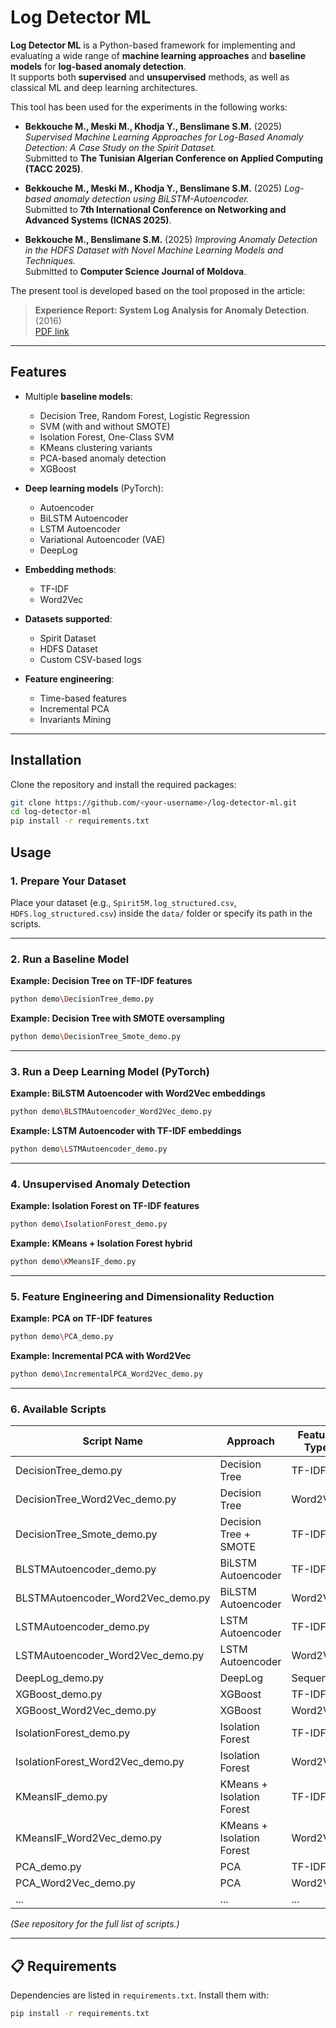 # Log Detector ML

**Log Detector ML** is a Python-based framework for implementing and evaluating a wide range of **machine learning approaches** and **baseline models** for **log-based anomaly detection**.  
It supports both **supervised** and **unsupervised** methods, as well as classical ML and deep learning architectures.

This tool has been used for the experiments in the following works:

- **Bekkouche M., Meski M., Khodja Y., Benslimane S.M.** (2025) *Supervised Machine Learning Approaches for Log-Based Anomaly Detection: A Case Study on the Spirit Dataset.*  
  Submitted to **The Tunisian Algerian Conference on Applied Computing (TACC 2025)**.

- **Bekkouche M., Meski M., Khodja Y., Benslimane S.M.** (2025) *Log-based anomaly detection using BiLSTM-Autoencoder.*  
  Submitted to **7th International Conference on Networking and Advanced Systems (ICNAS 2025)**.

- **Bekkouche M., Benslimane S.M.** (2025) *Improving Anomaly Detection in the HDFS Dataset with Novel Machine Learning Models and Techniques.*  
  Submitted to **Computer Science Journal of Moldova**.

The present tool is developed based on the tool proposed in the article:  
> **Experience Report: System Log Analysis for Anomaly Detection**.(2016)  
> [PDF link](https://jiemingzhu.github.io/pub/slhe_issre2016.pdf)

---

## Features

- Multiple **baseline models**:
  - Decision Tree, Random Forest, Logistic Regression
  - SVM (with and without SMOTE)
  - Isolation Forest, One-Class SVM
  - KMeans clustering variants
  - PCA-based anomaly detection
  - XGBoost

- **Deep learning models** (PyTorch):
  - Autoencoder
  - BiLSTM Autoencoder
  - LSTM Autoencoder
  - Variational Autoencoder (VAE)
  - DeepLog

- **Embedding methods**:
  - TF-IDF
  - Word2Vec

- **Datasets supported**:
  - Spirit Dataset
  - HDFS Dataset
  - Custom CSV-based logs

- **Feature engineering**:
  - Time-based features
  - Incremental PCA
  - Invariants Mining

---

## Installation

Clone the repository and install the required packages:

```bash
git clone https://github.com/<your-username>/log-detector-ml.git
cd log-detector-ml
pip install -r requirements.txt
```

## Usage

### 1. Prepare Your Dataset
Place your dataset (e.g., `Spirit5M.log_structured.csv`, `HDFS.log_structured.csv`) inside the `data/` folder or specify its path in the scripts.

---

### 2. Run a Baseline Model

**Example: Decision Tree on TF-IDF features**

```bash
python demo\DecisionTree_demo.py
```

**Example: Decision Tree with SMOTE oversampling**

```bash
python demo\DecisionTree_Smote_demo.py
```

---

### 3. Run a Deep Learning Model (PyTorch)

**Example: BiLSTM Autoencoder with Word2Vec embeddings**

```bash
python demo\BLSTMAutoencoder_Word2Vec_demo.py
```

**Example: LSTM Autoencoder with TF-IDF embeddings**

```bash
python demo\LSTMAutoencoder_demo.py
```

---

### 4. Unsupervised Anomaly Detection

**Example: Isolation Forest on TF-IDF features**

```bash
python demo\IsolationForest_demo.py
```

**Example: KMeans + Isolation Forest hybrid**

```bash
python demo\KMeansIF_demo.py
```

---

### 5. Feature Engineering and Dimensionality Reduction

**Example: PCA on TF-IDF features**

```bash
python demo\PCA_demo.py
```

**Example: Incremental PCA with Word2Vec**

```bash
python demo\IncrementalPCA_Word2Vec_demo.py
```

---

### 6. Available Scripts

| Script Name                         | Approach                  | Feature Type |
| ----------------------------------- | ------------------------- | ------------ |
| DecisionTree\_demo.py               | Decision Tree             | TF-IDF       |
| DecisionTree\_Word2Vec\_demo.py     | Decision Tree             | Word2Vec     |
| DecisionTree\_Smote\_demo.py        | Decision Tree + SMOTE     | TF-IDF       |
| BLSTMAutoencoder\_demo.py           | BiLSTM Autoencoder        | TF-IDF       |
| BLSTMAutoencoder\_Word2Vec\_demo.py | BiLSTM Autoencoder        | Word2Vec     |
| LSTMAutoencoder\_demo.py            | LSTM Autoencoder          | TF-IDF       |
| LSTMAutoencoder\_Word2Vec\_demo.py  | LSTM Autoencoder          | Word2Vec     |
| DeepLog\_demo.py                    | DeepLog                   | Sequential   |
| XGBoost\_demo.py                    | XGBoost                   | TF-IDF       |
| XGBoost\_Word2Vec\_demo.py          | XGBoost                   | Word2Vec     |
| IsolationForest\_demo.py            | Isolation Forest          | TF-IDF       |
| IsolationForest\_Word2Vec\_demo.py  | Isolation Forest          | Word2Vec     |
| KMeansIF\_demo.py                   | KMeans + Isolation Forest | TF-IDF       |
| KMeansIF\_Word2Vec\_demo.py         | KMeans + Isolation Forest | Word2Vec     |
| PCA\_demo.py                        | PCA                       | TF-IDF       |
| PCA\_Word2Vec\_demo.py              | PCA                       | Word2Vec     |
| ...                                 | ...                       | ...          |

*(See repository for the full list of scripts.)*

---

## 📋 Requirements

Dependencies are listed in `requirements.txt`. Install them with:

```bash
pip install -r requirements.txt
```
